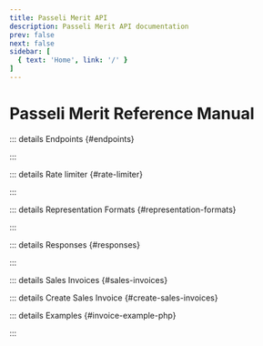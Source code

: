 ```yaml
---
title: Passeli Merit API
description: Passeli Merit API documentation
prev: false
next: false
sidebar: [
  { text: 'Home', link: '/' }
]
---
```


# Passeli Merit Reference Manual

::: details Endpoints {#endpoints}
<!--@include: ./parts/endpoints/index.md-->
:::

::: details Rate limiter {#rate-limiter}
<!--@include: ./parts/rate-limiter/index.md-->
:::

::: details Representation Formats {#representation-formats}
<!--@include: ./parts/representation-formats/index.md-->
:::

::: details Responses {#responses}
<!--@include: ./parts/responses/index.md-->
:::

::: details Sales Invoices {#sales-invoices}
<!--@include: ./parts/sales-invoices/index.md-->
  ::: details Create Sales Invoice {#create-sales-invoices}
  <!--@include: ./parts/sales-invoices/create-sales-invoices/index.md-->
  ::: details Examples {#invoice-example-php}
  <!--@include: ./parts/sales-invoices/invoice-example-php.md-->
  <!--@include: ./parts/sales-invoices/invoice-example.md-->
:::
